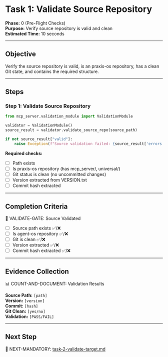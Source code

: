 # Task 1: Validate Source Repository

**Phase:** 0 (Pre-Flight Checks)  
**Purpose:** Verify source repository is valid and clean  
**Estimated Time:** 10 seconds

---

## Objective

Verify the source repository is valid, is an praxis-os repository, has a clean Git state, and contains the required structure.

---

## Steps

### Step 1: Validate Source Repository

```python
from mcp_server.validation_module import ValidationModule

validator = ValidationModule()
source_result = validator.validate_source_repo(source_path)

if not source_result["valid"]:
    raise Exception(f"Source validation failed: {source_result['errors']}")
```

**Required checks:**
- [ ] Path exists
- [ ] Is praxis-os repository (has mcp_server/, universal/)
- [ ] Git status is clean (no uncommitted changes)
- [ ] Version extracted from VERSION.txt
- [ ] Commit hash extracted

---

## Completion Criteria

🛑 VALIDATE-GATE: Source Validated

- [ ] Source path exists ✅/❌
- [ ] Is agent-os repository ✅/❌
- [ ] Git is clean ✅/❌
- [ ] Version extracted ✅/❌
- [ ] Commit hash extracted ✅/❌

---

## Evidence Collection

📊 COUNT-AND-DOCUMENT: Validation Results

**Source Path:** `[path]`  
**Version:** `[version]`  
**Commit:** `[hash]`  
**Git Clean:** `[yes/no]`  
**Validation:** `[PASS/FAIL]`

---

## Next Step

🎯 NEXT-MANDATORY: [task-2-validate-target.md](task-2-validate-target.md)
